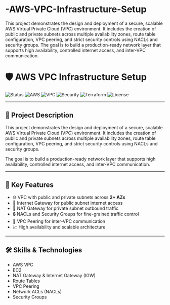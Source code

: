 # -AWS-VPC-Infrastructure-Setup
This project demonstrates the design and deployment of a secure, scalable AWS Virtual Private Cloud (VPC) environment. It includes the creation of public and private subnets across multiple availability zones, route table configuration, VPC peering, and strict security controls using NACLs and security groups.
The goal is to build a production-ready network layer that supports high availability, controlled internet access, and inter-VPC communication.

# 🛡️ AWS VPC Infrastructure Setup

![Status](https://img.shields.io/badge/status-active-brightgreen)
![AWS](https://img.shields.io/badge/cloud-AWS-orange?logo=amazon-aws)
![VPC](https://img.shields.io/badge/VPC-Multi%20AZ%20Subnets-blue)
![Security](https://img.shields.io/badge/Security-Groups%20%26%20NACLs-critical)
![Terraform](https://img.shields.io/badge/optional-Terraform-green)
![License](https://img.shields.io/badge/license-MIT-lightgrey)

---

## 📘 Project Description

This project demonstrates the design and deployment of a secure, scalable AWS Virtual Private Cloud (VPC) environment. It includes the creation of public and private subnets across multiple availability zones, route table configuration, VPC peering, and strict security controls using NACLs and security groups.

The goal is to build a production-ready network layer that supports high availability, controlled internet access, and inter-VPC communication.

---

## 🚀 Key Features

- 🌐 VPC with public and private subnets across **2+ AZs**
- 📶 Internet Gateway for public subnet internet access
- 🔁 NAT Gateway for private subnet outbound traffic
- 🔒 NACLs and Security Groups for fine-grained traffic control
- 🔗 VPC Peering for inter-VPC communication
- 📈 High availability and scalable architecture

---

## 🛠️ Skills & Technologies

- AWS VPC
- EC2
- NAT Gateway & Internet Gateway (IGW)
- Route Tables
- VPC Peering
- Network ACLs (NACLs)
- Security Groups


